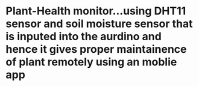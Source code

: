 # Plant-Health monitor...using DHT11 sensor and soil moisture sensor that is inputed into the aurdino and hence it gives proper maintainence of plant remotely using an moblie app
